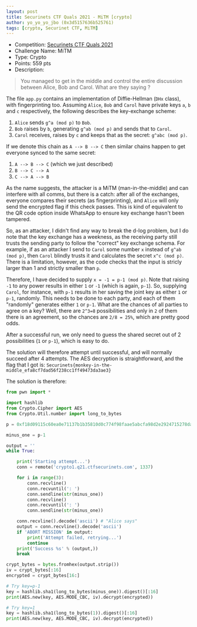 ```yaml
---
layout: post
title: Securinets CTF Quals 2021 - MiTM [crypto]
author: yo_yo_yo_jbo (0x3d5157636b525761)
tags: [crypto, Securinet CTF, MiTM]
---
```


 * Competition: [Securinets CTF Quals 2021](https://www.ctfsecurinets.com/challenges)
 * Challenge Name: MiTM
 * Type: Crypto
 * Points: 559 pts
 * Description: 
 > You managed to get in the middle and control the entire discussion between Alice, Bob and Carol. What are they saying ?

The file `app.py` contains an implementation of Diffie-Hellman (`DHx` class), with fingerprinting too.
Assuming `Alice`, `Bob` and `Carol` have private keys `a`, `b` and `c` respectively, the following describes the key-exchange scheme:
1. `Alice` sends `g^a (mod p)` to `Bob`.
2. `Bob` raises by `b`, generating `g^ab (mod p)` and sends that to `Carol`.
3. `Carol` receives, raises by `c` and keeps that as the secret: `g^abc (mod p)`.

If we denote this chain as `A --> B --> C` then similar chains happen to get everyone synced to the same secret:
1. `A --> B --> C` (which we just described)
2. `B --> C --> A`
3. `C --> A --> B`

<!--more-->

As the name suggests, the attacker is a MiTM (man-in-the-middle) and can interfere with all comms, but there is a catch: after all of the exchanges, everyone compares their secrets (as fingerprinting), and `Alice` will only send the encrypted flag if this check passes.
This is kind of equivalent to the QR code option inside WhatsApp to ensure key exchange hasn't been tampered.

So, as an attacker, I didn't find any way to break the d-log problem, but I do note that the key exchange has a weekness, as the receiving party still trusts the sending party to follow the "correct" key exchange schema.
For example, if as an attacker I send to `Carol` some number `x` instead of `g^ab (mod p)`, then `Carol` blindly trusts it and calculates the secret `x^c (mod p)`. There is a limitation, however, as the code checks that the input is stricly larger than 1 and strictly smaller than `p`.

Therefore, I have decided to supply `x = -1 = p-1 (mod p)`. Note that raising `-1` to any power results in either `1` or `-1` (which is again, `p-1`). So, supplying `Carol`, for instance, with `p-1` results in her saving the joint key as either `1` or `p-1`, randomly.
This needs to be done to each party, and each of them "randomly" generates either `1` or `p-1`.
What are the chances of all parties to agree on a key? Well, there are `2^3=8` possibilities and only in `2` of them there is an agreement, so the chances are `2/8 = 25%`, which are pretty good odds.

After a successful run, we only need to guess the shared secret out of 2 possibilities (`1` or `p-1`), which is easy to do.

The solution will therefore attempt until successful, and will normally succeed after 4 attempts.
The AES decryption is straightforward, and the flag that I got is: `Securinets{monkey-in-the-middle_efa8cf7dad56f238cc1ff49473da3ae3}`

The solution is therefore:
```python
from pwn import *

import hashlib
from Crypto.Cipher import AES
from Crypto.Util.number import long_to_bytes

p = 0xf18d09115c60ea0e71137b1b35810d0c774f98faae5abcfa98d2e2924715278da4f2738fc5e3d077546373484585288f0637796f52b7584f9158e0f86557b320fe71558251c852e0992eb42028b9117adffa461d25c8ce5b949957abd2a217a011e2986f93e1aadb8c31e8fa787d2710683676f8be5eca76b1badba33f601f45

minus_one = p-1

output = ''
while True:

    print('Starting attempt...')
    conn = remote('crypto1.q21.ctfsecurinets.com', 1337)

    for i in range(3):
        conn.recvline()
        conn.recvuntil(': ')
        conn.sendline(str(minus_one))
        conn.recvline()
        conn.recvuntil(': ')
        conn.sendline(str(minus_one))

    conn.recvline().decode('ascii') # "Alice says"
    output = conn.recvline().decode('ascii')
    if 'ABORT MISSION' in output:
        print('Attempt failed, retrying...')
        continue
    print('Success %s' % (output,))
    break

crypt_bytes = bytes.fromhex(output.strip())
iv = crypt_bytes[:16]
encrypted = crypt_bytes[16:]

# Try key=p-1
key = hashlib.sha1(long_to_bytes(minus_one)).digest()[:16]
print(AES.new(key, AES.MODE_CBC, iv).decrypt(encrypted))

# Try key=1
key = hashlib.sha1(long_to_bytes(1)).digest()[:16]
print(AES.new(key, AES.MODE_CBC, iv).decrypt(encrypted))
```
